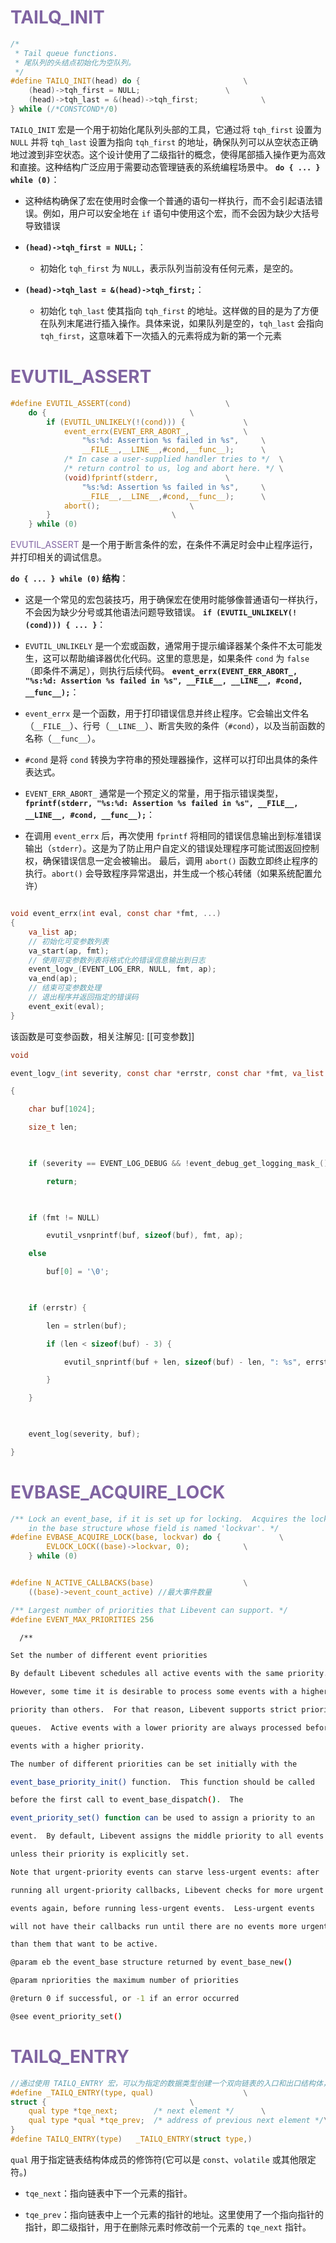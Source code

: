# <font color="#8064a2">TAILQ_INIT</font> 
```c++
/*
 * Tail queue functions.
 * 尾队列的头结点初始化为空队列。
 */
#define	TAILQ_INIT(head) do {						\
	(head)->tqh_first = NULL;					\
	(head)->tqh_last = &(head)->tqh_first;				\
} while (/*CONSTCOND*/0)

```

`TAILQ_INIT` 宏是一个用于初始化尾队列头部的工具，它通过将 `tqh_first` 设置为 `NULL` 并将 `tqh_last` 设置为指向 `tqh_first` 的地址，确保队列可以从空状态正确地过渡到非空状态。这个设计使用了二级指针的概念，使得尾部插入操作更为高效和直接。这种结构广泛应用于需要动态管理链表的系统编程场景中。
	**`do { ... } while (0)`**：

- 这种结构确保了宏在使用时会像一个普通的语句一样执行，而不会引起语法错误。例如，用户可以安全地在 `if` 语句中使用这个宏，而不会因为缺少大括号导致错误
- **`(head)->tqh_first = NULL;`**：
    
    - 初始化 `tqh_first` 为 `NULL`，表示队列当前没有任何元素，是空的。
- **`(head)->tqh_last = &(head)->tqh_first;`**：
    
    - 初始化 `tqh_last` 使其指向 `tqh_first` 的地址。这样做的目的是为了方便在队列末尾进行插入操作。具体来说，如果队列是空的，`tqh_last` 会指向 `tqh_first`，这意味着下一次插入的元素将成为新的第一个元素

# <font color="#8064a2">EVUTIL_ASSERT</font>

```c
#define EVUTIL_ASSERT(cond)						\
	do {								\
		if (EVUTIL_UNLIKELY(!(cond))) {				\
			event_errx(EVENT_ERR_ABORT_,			\
			    "%s:%d: Assertion %s failed in %s",		\
			    __FILE__,__LINE__,#cond,__func__);		\
			/* In case a user-supplied handler tries to */	\
			/* return control to us, log and abort here. */	\
			(void)fprintf(stderr,				\
			    "%s:%d: Assertion %s failed in %s",		\
			    __FILE__,__LINE__,#cond,__func__);		\
			abort();					\
		}							\
	} while (0)
```

<font color="#8064a2">EVUTIL_ASSERT</font> 是一个用于断言条件的宏，在条件不满足时会中止程序运行，并打印相关的调试信息。

**`do { ... } while (0)` 结构**：

- 这是一个常见的宏包装技巧，用于确保宏在使用时能够像普通语句一样执行，不会因为缺少分号或其他语法问题导致错误。
**`if (EVUTIL_UNLIKELY(!(cond))) { ... }`**：

- `EVUTIL_UNLIKELY` 是一个宏或函数，通常用于提示编译器某个条件不太可能发生，这可以帮助编译器优化代码。这里的意思是，如果条件 `cond` 为 `false`（即条件不满足），则执行后续代码。
**`event_errx(EVENT_ERR_ABORT_, "%s:%d: Assertion %s failed in %s", __FILE__, __LINE__, #cond, __func__);`**：

- `event_errx` 是一个函数，用于打印错误信息并终止程序。它会输出文件名（`__FILE__`）、行号（`__LINE__`）、断言失败的条件（`#cond`），以及当前函数的名称（`__func__`）。
- `#cond` 是将 `cond` 转换为字符串的预处理器操作，这样可以打印出具体的条件表达式。
- `EVENT_ERR_ABORT_` 通常是一个预定义的常量，用于指示错误类型，
**`fprintf(stderr, "%s:%d: Assertion %s failed in %s", __FILE__, __LINE__, #cond, __func__);`**：

- 在调用 `event_errx` 后，再次使用 `fprintf` 将相同的错误信息输出到标准错误输出（`stderr`）。这是为了防止用户自定义的错误处理程序可能试图返回控制权，确保错误信息一定会被输出。
最后，调用 `abort()` 函数立即终止程序的执行。`abort()` 会导致程序异常退出，并生成一个核心转储（如果系统配置允许）

```c

void event_errx(int eval, const char *fmt, ...)
{
	va_list ap;
	// 初始化可变参数列表
	va_start(ap, fmt);
	// 使用可变参数列表将格式化的错误信息输出到日志
	event_logv_(EVENT_LOG_ERR, NULL, fmt, ap);
	va_end(ap);
	// 结束可变参数处理
	// 退出程序并返回指定的错误码
	event_exit(eval);
}
```


该函数是可变参函数，相关注解见: [[可变参数]]

```c
void

event_logv_(int severity, const char *errstr, const char *fmt, va_list ap)

{

    char buf[1024];

    size_t len;

  

    if (severity == EVENT_LOG_DEBUG && !event_debug_get_logging_mask_())

        return;

  

    if (fmt != NULL)

        evutil_vsnprintf(buf, sizeof(buf), fmt, ap);

    else

        buf[0] = '\0';

  

    if (errstr) {

        len = strlen(buf);

        if (len < sizeof(buf) - 3) {

            evutil_snprintf(buf + len, sizeof(buf) - len, ": %s", errstr);

        }

    }

  

    event_log(severity, buf);

}
```

# <font color="#8064a2">EVBASE_ACQUIRE_LOCK</font>
```c
/** Lock an event_base, if it is set up for locking.  Acquires the lock
    in the base structure whose field is named 'lockvar'. */
#define EVBASE_ACQUIRE_LOCK(base, lockvar) do {				\
		EVLOCK_LOCK((base)->lockvar, 0);			\
	} while (0)

```

```c

#define N_ACTIVE_CALLBACKS(base)					\
	((base)->event_count_active) //最大事件数量

```

```c
/** Largest number of priorities that Libevent can support. */
#define EVENT_MAX_PRIORITIES 256
```

 

```bash
  /**

Set the number of different event priorities

By default Libevent schedules all active events with the same priority.

However, some time it is desirable to process some events with a higher

priority than others.  For that reason, Libevent supports strict priority

queues.  Active events with a lower priority are always processed before

events with a higher priority.

The number of different priorities can be set initially with the

event_base_priority_init() function.  This function should be called

before the first call to event_base_dispatch().  The

event_priority_set() function can be used to assign a priority to an

event.  By default, Libevent assigns the middle priority to all events

unless their priority is explicitly set.

Note that urgent-priority events can starve less-urgent events: after

running all urgent-priority callbacks, Libevent checks for more urgent

events again, before running less-urgent events.  Less-urgent events

will not have their callbacks run until there are no events more urgent

than them that want to be active.

@param eb the event_base structure returned by event_base_new()

@param npriorities the maximum number of priorities

@return 0 if successful, or -1 if an error occurred

@see event_priority_set()

```
# <font color="#8064a2">TAILQ_ENTRY</font>
```c
//通过使用 TAILQ_ENTRY 宏，可以为指定的数据类型创建一个双向链表的入口和出口结构体，方便在链表中进行插入、删除和遍历等操作。
#define	_TAILQ_ENTRY(type, qual)					\
struct {								\
	qual type *tqe_next;		/* next element */		\
	qual type *qual *tqe_prev;	/* address of previous next element */\
}
#define TAILQ_ENTRY(type)	_TAILQ_ENTRY(struct type,)

```
`qual` 用于指定链表结构体成员的修饰符(它可以是 `const`、`volatile` 或其他限定符。)

-  `tqe_next`：指向链表中下一个元素的指针。
  
- `tqe_prev`：指向链表中上一个元素的指针的地址。这里使用了一个指向指针的指针，即二级指针，用于在删除元素时修改前一个元素的 `tqe_next` 指针。